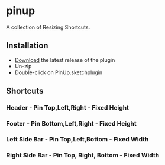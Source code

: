 # pinup
A collection of Resizing Shortcuts. 

## Installation

- [<a href="https://github.com/acollurafici/PinUp/releases/tag/v0.3.2">Download</a>](https://github.com/acollurafici/PinUp/releases/tag/v0.3.2) the latest release of the plugin
- Un-zip
- Double-click on PinUp.sketchplugin

## Shortcuts

### Header - Pin Top,Left,Right - Fixed Height
### Footer - Pin Bottom,Left,Right - Fixed Height
### Left Side Bar - Pin Top,Left,Bottom - Fixed Width
### Right Side Bar - Pin Top, Right, Bottom - Fixed Width


